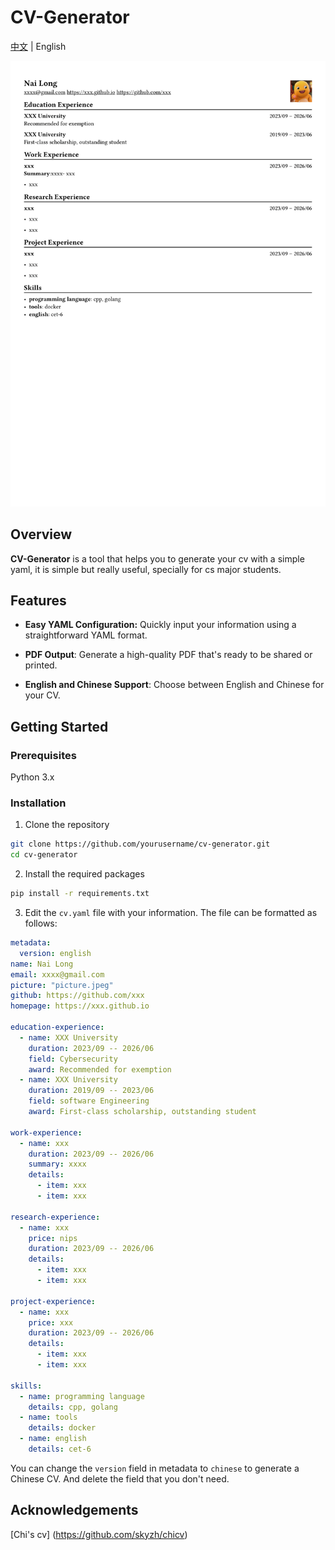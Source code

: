 # CV-Generator

[中文](readme-CN.md) | English

![Preview](resume.png)

## Overview

**CV-Generator** is a tool that helps you to generate your cv with a simple yaml, it is simple but really useful, specially for cs major students.

## Features

- **Easy YAML Configuration:** Quickly input your information using a straightforward YAML format.

- **PDF Output**: Generate a high-quality PDF that's ready to be shared or printed.

- **English and Chinese Support**: Choose between English and Chinese for your CV.

## Getting Started

### Prerequisites

Python 3.x

### Installation

1. Clone the repository

```bash
git clone https://github.com/yourusername/cv-generator.git
cd cv-generator
```

2. Install the required packages

```bash
pip install -r requirements.txt
```

3. Edit the `cv.yaml` file with your information. The file can be formatted as follows:

```yaml
metadata:
  version: english
name: Nai Long
email: xxxx@gmail.com
picture: "picture.jpeg"
github: https://github.com/xxx
homepage: https://xxx.github.io

education-experience:
  - name: XXX University
    duration: 2023/09 -- 2026/06
    field: Cybersecurity
    award: Recommended for exemption
  - name: XXX University
    duration: 2019/09 -- 2023/06
    field: software Engineering
    award: First-class scholarship, outstanding student

work-experience:
  - name: xxx
    duration: 2023/09 -- 2026/06
    summary: xxxx
    details:
      - item: xxx
      - item: xxx

research-experience:
  - name: xxx
    price: nips
    duration: 2023/09 -- 2026/06
    details:
      - item: xxx
      - item: xxx

project-experience:
  - name: xxx
    price: xxx
    duration: 2023/09 -- 2026/06
    details:
      - item: xxx
      - item: xxx

skills:
  - name: programming language
    details: cpp, golang
  - name: tools
    details: docker
  - name: english
    details: cet-6
```

You can change the `version` field in metadata to `chinese` to generate a Chinese CV. And delete the field that you don't need.

## Acknowledgements

[Chi's cv] (<https://github.com/skyzh/chicv>)
